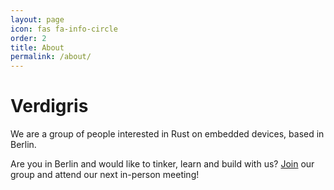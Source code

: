 ```yaml
---
layout: page
icon: fas fa-info-circle
order: 2
title: About
permalink: /about/
---
```


# Verdigris

We are a group of people interested in Rust on embedded devices, based in Berlin.

Are you in Berlin and would like to tinker, learn and build with us? [Join](/verdigris/join/) our group and attend our next in-person meeting!

